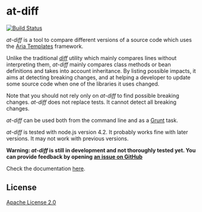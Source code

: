 # at-diff

[![Build Status](https://travis-ci.org/ariatemplates/at-diff.svg?branch=master)](https://travis-ci.org/ariatemplates/at-diff)

*at-diff* is a tool to compare different versions of a source code which uses the [Aria Templates](http://ariatemplates.com) framework.

Unlike the traditional [*diff*](https://en.wikipedia.org/wiki/Diff_utility) utility which mainly compares lines without interpreting them, *at-diff* mainly compares class methods or bean definitions and takes into account inheritance. By listing possible impacts, it aims at detecting breaking changes, and at helping a developer to update some source code when one of the libraries it uses changed.

Note that you should not rely only on *at-diff* to find possible breaking changes. *at-diff* does not replace tests. It cannot detect all breaking changes.

*at-diff* can be used both from the command line and as a [Grunt](http://gruntjs.com/) task.

*at-diff* is tested with node.js version 4.2. It probably works fine with later versions. It may not work with previous versions.

**Warning: *at-diff* is still in development and not thoroughly tested yet. You can provide feedback by opening [an issue on GitHub](https://github.com/ariatemplates/at-diff/issues)**

Check the documentation [here](http://ariatemplates.github.io/at-diff).

## License

[Apache License 2.0](https://github.com/ariatemplates/at-diff/blob/master/LICENSE)
